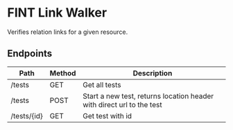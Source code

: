 # FINT Link Walker

Verifies relation links for a given resource.

## Endpoints

| Path          | Method    | Description       |
|---------------|-----------|-------------------|
| /tests        | GET       | Get all tests     |
| /tests        | POST      | Start a new test, returns location header with direct url to the test  |
| /tests/{id}   | GET       | Get test with id  |

